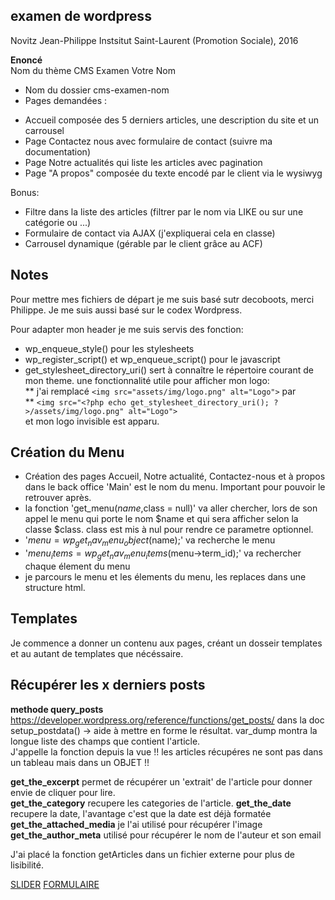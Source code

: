 **examen de wordpress**
-----------------------

Novitz Jean-Philippe
Instsitut Saint-Laurent (Promotion Sociale), 2016

**Enoncé**  
Nom du thème CMS Examen Votre Nom  
- Nom du dossier cms-examen-nom  
- Pages demandées :  
+ Accueil composée des 5 derniers articles, une description du site et un carrousel  
+ Page Contactez nous avec formulaire de contact (suivre ma documentation)  
+ Page Notre actualités qui liste les articles avec pagination  
+ Page "A propos" composée du texte encodé par le client via le wysiwyg  
  
Bonus:  
  
- Filtre dans la liste des articles (filtrer par le nom via LIKE ou sur une catégorie ou ...)   
- Formulaire de contact via AJAX (j'expliquerai cela en classe)  
- Carrousel dynamique (gérable par le client grâce au ACF)  

**Notes**  
---------

Pour mettre mes fichiers de départ je me suis basé sutr decoboots, merci Philippe.
Je me suis aussi basé sur le codex Wordpress.  

Pour adapter mon header je me suis servis des fonction:
* wp_enqueue_style() pour les stylesheets  
* wp_register_script() et  wp_enqueue_script() pour le javascript  
* get_stylesheet_directory_uri() sert à connaître le répertoire courant de mon theme. une fonctionnalité utile
pour afficher mon logo:  
** j'ai remplacé `<img src="assets/img/logo.png" alt="Logo">` par  
** `<img src="<?php echo get_stylesheet_directory_uri(); ?>/assets/img/logo.png" alt="Logo">`  
et mon logo invisible est apparu.
  
Création du Menu  
----------------  

* Création des pages Accueil, Notre actualité, Contactez-nous et à propos dans le back office 
  'Main' est le nom du menu.  Important pour pouvoir le retrouver après.  
*  la fonction 'get_menu($name,$class = null)' va aller chercher, lors de son appel le menu qui porte le nom $name
  et qui sera afficher selon la classe $class.  class est mis à nul pour rendre ce parametre optionnel.   
* '$menu = wp_get_nav_menu_object($name);' va recherche le menu  
* '$menu_items = wp_get_nav_menu_items($menu->term_id);' va rechercher chaque élement du menu  
* je parcours le menu et les élements du menu, les replaces dans une structure html.  

Templates  
---------   

Je commence a donner un contenu aux pages, créant un dosseir templates et au autant de templates que nécéssaire.  
  
Récupérer les x derniers posts
------------------------------  

**methode query_posts**  
https://developer.wordpress.org/reference/functions/get_posts/ dans la doc
setup_postdata() -> aide à mettre en forme le résultat.
var_dump montra la longue liste des champs que contient l'article.  
J'appelle la fonction depuis la vue 
!! les articles récupéres ne sont pas dans un tableau mais dans un OBJET  !!  

**get_the_excerpt**  permet de récupérer un 'extrait' de l'article pour donner envie de cliquer pour lire.  
**get_the_category** recupere les categories de l'article.
**get_the_date** recupere la date, l'avantage c'est que la date est déjà formatée  
**get_the_attached_media**  je l'ai utilisé pour récupérer l'image  
**get_the_author_meta**  utilisé pour récupérer le nom de l'auteur et son email

J'ai placé la fonction getArticles dans un fichier externe pour plus de lisibilité.
  
  
[SLIDER](/Documentation/slider.md)
[FORMULAIRE](/Documentation/formulaire.md)



